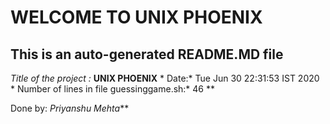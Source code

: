 # WELCOME TO UNIX PHOENIX

 ## This is an auto-generated README.MD file
*Title of the project :* **UNIX PHOENIX**
*
Date:*
Tue Jun 30 22:31:53 IST 2020
*
Number of lines in file guessinggame.sh:*
46
**

Done by: _Priyanshu Mehta_**
